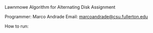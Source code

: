 Lawnmowe Algorithm for Alternating Disk Assignment

Programmer: Marco Andrade 
Email: marcoandrade@csu.fullerton.edu

How to run:
